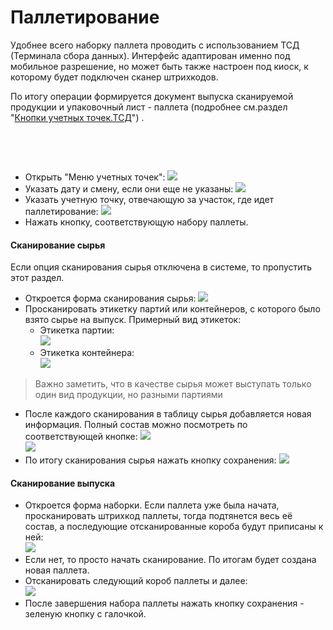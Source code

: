 # Паллетирование


Удобнее всего наборку паллета проводить с использованием ТСД (Терминала
сбора данных). Интерфейс адаптирован именно под мобильное разрешение, но
может быть также настроен под киоск, к которому будет подключен сканер
штрихкодов.

По итогу операции формируется документ выпуска сканируемой продукции и
упаковочный лист - паллета (подробнее см.раздел "[Кнопки учетных точек.ТСД](../../../../CommonInformation/Handbooks/ButtonOfAccountPoint/DataCollectionTerminal/DataCollectionTerminal.md)") .

 

 

-   Открыть "Меню учетных точек":
    ![](Palleting.assets/drex_palletirovanie_custom.png)
     
-   Указать дату и смену, если они еще не указаны:
    ![](Palleting.assets/drex_palletirovanie_custom_2.png)
     
-   Указать учетную точку, отвечающую за участок, где идет
    паллетирование:
    ![](Palleting.assets/drex_palletirovanie_custom_3.png)
     
-   Нажать кнопку, соответствующую набору паллеты. 

<h4> Сканирование сырья </h4>

Если опция сканирования сырья отключена в системе, то пропустить этот раздел. 

- Откроется форма сканирования сырья:
![](Palleting.assets/drex_palletirovanie_custom_4.png)
- Просканировать этикетку партий или контейнеров, с которого было взято сырье на выпуск. Примерный вид этикеток:
    - Этикетка партии:  
    ![](Palleting.assets/drex_palletirovanie_custom_5.png)
    - Этикетка контейнера:  
    ![](Palleting.assets/drex_palletirovanie_custom_6.png)
> Важно заметить, что в качестве сырья может выступать только один вид продукции, но разными партиями  
- После каждого сканирования в таблицу сырья добавляется новая информация. Полный состав можно посмотреть по соответствующей кнопке:
![](Palleting.assets/drex_palletirovanie_custom_7.png)  
![](Palleting.assets/drex_palletirovanie_custom_8.png)
- По итогу сканирования сырья нажать кнопку сохранения:
![](Palleting.assets/drex_palletirovanie_custom_9.png)

<h4> Сканирование выпуска </h4>

- Откроется форма наборки. Если паллета уже была начата, просканировать штрихкод паллеты, тогда  подтянется весь её состав, а последующие отсканированные короба будут приписаны к ней:  
![](Palleting.assets/drex_palletirovanie_custom_10.png)
-   Если нет, то просто начать сканирование. По итогам будет создана новая паллета.
-   Отсканировать следующий короб паллеты и далее:  
![](Palleting.assets/drex_palletirovanie_custom_11.png)
-   После завершения набора паллеты нажать кнопку сохранения - зеленую кнопку с галочкой.